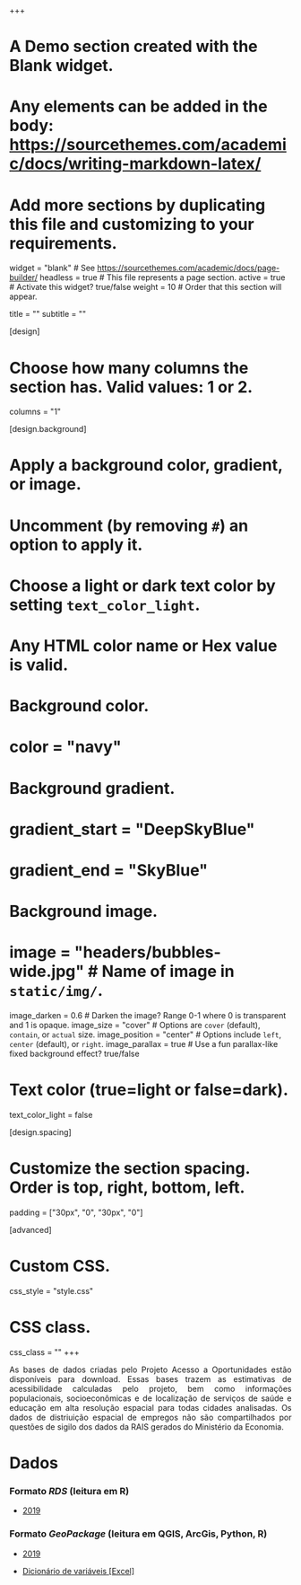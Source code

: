 +++
# A Demo section created with the Blank widget.
# Any elements can be added in the body: https://sourcethemes.com/academic/docs/writing-markdown-latex/
# Add more sections by duplicating this file and customizing to your requirements.

widget = "blank"  # See https://sourcethemes.com/academic/docs/page-builder/
headless = true  # This file represents a page section.
active = true  # Activate this widget? true/false
weight = 10  # Order that this section will appear.

title = ""
subtitle = ""

[design]
  # Choose how many columns the section has. Valid values: 1 or 2.
  columns = "1"

[design.background]
  # Apply a background color, gradient, or image.
  #   Uncomment (by removing `#`) an option to apply it.
  #   Choose a light or dark text color by setting `text_color_light`.
  #   Any HTML color name or Hex value is valid.

  # Background color.
  # color = "navy"
  
  # Background gradient.
  # gradient_start = "DeepSkyBlue"
  # gradient_end = "SkyBlue"
  
  # Background image.
  # image = "headers/bubbles-wide.jpg"  # Name of image in `static/img/`.
  image_darken = 0.6  # Darken the image? Range 0-1 where 0 is transparent and 1 is opaque.
  image_size = "cover"  #  Options are `cover` (default), `contain`, or `actual` size.
  image_position = "center"  # Options include `left`, `center` (default), or `right`.
  image_parallax = true  # Use a fun parallax-like fixed background effect? true/false

  # Text color (true=light or false=dark).
  text_color_light = false

[design.spacing]
  # Customize the section spacing. Order is top, right, bottom, left.
  padding = ["30px", "0", "30px", "0"]

[advanced]
 # Custom CSS. 
 css_style = "style.css"
 
 # CSS class.
 css_class = ""
+++
<p align="justify">
As bases de dados criadas pelo Projeto Acesso a Oportunidades estão disponíveis para download. Essas bases trazem as estimativas de acessibilidade calculadas pelo projeto, bem como informações populacionais, socioeconômicas e de localização de serviços de saúde e educação em alta resolução espacial para todas cidades analisadas. Os dados de distriuição espacial de empregos não são compartilhados por questões de sigilo dos dados da RAIS gerados do Ministério da Economia.

</p>

# Dados
### Formato ***RDS*** (leitura em R)

 - [2019](http://www.ipea.gov.br/)

### Formato ***GeoPackage*** (leitura em QGIS, ArcGis, Python, R)

 - [2019](http://www.ipea.gov.br/)


 - [Dicionário de variáveis [Excel]](http://www.ipea.gov.br/)